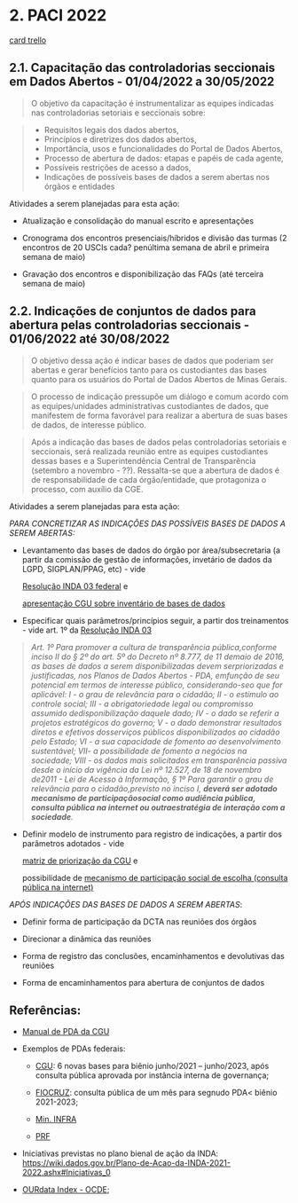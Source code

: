 # 2. PACI 2022 
[card trello](https://trello.com/c/otPFf9h1)

## 2.1. Capacitação das controladorias seccionais em Dados Abertos - 01/04/2022 a 30/05/2022 

> O objetivo da capacitação é instrumentalizar as equipes indicadas nas controladorias setoriais e seccionais sobre:

> * Requisitos legais dos dados abertos, 
> * Princípios e diretrizes dos dados abertos, 
> * Importância, usos e funcionalidades do Portal de Dados Abertos,
> * Processo de abertura de dados: etapas e papéis de cada agente,
> * Possíveis restrições de acesso a dados,
> * Indicações de possíveis bases de dados a serem abertas nos órgãos e entidades

Atividades a serem planejadas para esta ação:

* Atualização e consolidação do manual escrito e apresentações

* Cronograma dos encontros presenciais/híbridos e divisão das turmas (2 encontros de 20 USCIs cada? penúltima semana de abril e primeira semana de maio) 

* Gravação dos encontros e disponibilização das FAQs (até terceira semana de maio)


## 2.2. Indicações de conjuntos de dados para abertura pelas controladorias seccionais - 01/06/2022 até 30/08/2022

> O objetivo dessa ação é indicar bases de dados que poderiam ser abertas e gerar benefícios tanto para os custodiantes das bases quanto para os usuários do Portal de Dados Abertos de Minas Gerais.

> O processo de indicação pressupõe um diálogo e comum acordo com as equipes/unidades administrativas custodiantes de dados, que manifestem de forma favorável para realizar a abertura de suas bases de dados, de interesse público. 
	
> Após a indicação das bases de dados pelas controladorias setoriais e seccionais, será realizada reunião entre as equipes custodiantes dessas bases e a Superintendência Central de Transparência (setembro a novembro - ??). Ressalta-se que a abertura de dados é de responsabilidade de cada órgão/entidade, que protagoniza o processo, com auxílio da CGE. 

Atividades a serem planejadas para esta ação:

_PARA CONCRETIZAR AS INDICAÇÕES DAS POSSÍVEIS BASES DE DADOS A SEREM ABERTAS:_

* Levantamento das bases de dados do órgão por área/subsecretaria (a partir da comissão de gestão de informações, invetário de dados da LGPD, SIGPLAN/PPAG, etc) - vide 

  [Resolução INDA 03 federal](https://www.in.gov.br/materia/-/asset_publisher/Kujrw0TZC2Mb/content/id/19357601/do1-2017-10-17-resolucao-n-3-de-13-de-outubro-de-2017-19357481) e 
  
  [apresentação CGU sobre inventário de bases de dados](https://www.youtube.com/watch?v=p-t4hnHdrRc&t=1118s)

* Especificar quais parâmetros/princípios seguir, a partir dos treinamentos - vide art. 1º da [Resolução INDA 03](https://www.in.gov.br/materia/-/asset_publisher/Kujrw0TZC2Mb/content/id/19357601/do1-2017-10-17-resolucao-n-3-de-13-de-outubro-de-2017-19357481)

>	_Art. 1º Para promover a cultura de transparência pública,conforme inciso II do § 2º do art. 5º do Decreto nº 8.777, de 11 demaio de 2016, as bases de dados a serem disponibilizadas devem serpriorizadas e justificadas, nos Planos de Dados Abertos - PDA, emfunção de seu potencial em termos de interesse público, considerando-seo que for aplicável:
>			I - o grau de relevância para o cidadão;
>			II - o estímulo ao controle social;
>			III - a obrigatoriedade legal ou compromisso assumido dedisponibilização daquele dado;
>			IV - o dado se referir a projetos estratégicos do governo;
>			V - o dado demonstrar resultados diretos e efetivos dosserviços públicos disponibilizados ao cidadão pelo Estado;
>			VI - a sua capacidade de fomento ao desenvolvimento sustentável;
>			VII- a possibilidade de fomento a negócios na sociedade;
>			VIII - os dados mais solicitados em transparência passiva desde o início da vigência da Lei nº 12.527, de 18 de novembro de2011 - Lei de Acesso à Informação,
>	§ 1º Para garantir o grau de relevância para o cidadão,previsto no inciso I, **deverá ser adotado mecanismo de participaçãosocial como audiência pública, consulta pública na internet ou outraestratégia de interação com a sociedade**._

* Definir modelo de instrumento para registro de indicações, a partir dos parâmetros adotados - vide 

  [matriz de priorização da CGU](https://dados.gov.br/wp/wp-content/uploads/2021/08/Matriz-de-prioriza%C3%A7%C3%A3o-MODELO-para-edi%C3%A7%C3%A3o.xlsx) e 
  
  possibilidade de [mecanismo de participação social de escolha (consulta pública na internet)](https://www.youtube.com/watch?v=p-t4hnHdrRc&t=1523s)


_APÓS INDICAÇÕES DAS BASES DE DADOS A SEREM ABERTAS_:

- Definir forma de participação da DCTA nas reuniões dos órgãos

- Direcionar a dinâmica das reuniões

- Forma de registro das conclusões, encaminhamentos e devolutivas das reuniões

- Forma de encaminhamentos para abertura de conjuntos de dados

## Referências:

- [Manual de PDA da CGU](https://www.gov.br/cgu/pt-br/centrais-de-conteudo/publicacoes/transparencia-publica/arquivos/manual-pda.pdf)
	
- Exemplos de PDAs federais:

	* [CGU](https://dados.gov.br/noticia/cgu-publica-plano-de-dados-abertos): 6 novas bases para biênio junho/2021 – junho/2023, após consulta pública aprovada por instância interna de governança;

	* [FIOCRUZ](https://dados.gov.br/noticia/fiocruz-abre-consulta-publica-sobre-abertura-de-bases-de-dados): consulta pública de um mês para segnudo PDA< biênio 2021-2023;

	* [Min. INFRA](https://dados.gov.br/noticia/ministerio-da-infraestrutura-abre-consulta-publica-para-construcao-de-seu-novo-pda)

	* [PRF](https://www.gov.br/participamaisbrasil/consulta-pda-prf)

- Iniciativas previstas no plano bienal de ação da INDA: https://wiki.dados.gov.br/Plano-de-Acao-da-INDA-2021-2022.ashx#Iniciativas_0
	
- [OURdata Index - OCDE](https://read.oecd-ilibrary.org/governance/open-useful-and-re-usable-data-ourdata-index-2019_45f6de2d-en#page6);
